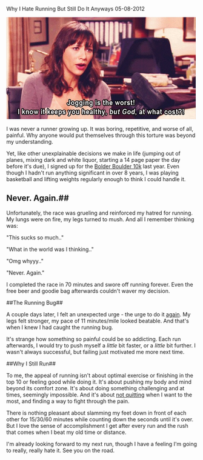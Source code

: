 Why I Hate Running But Still Do It Anyways
05-08-2012

<img class="pure-img" src="/static/jogging_worst.jpg" border="0px" class="center" />

I was never a runner growing up. It was boring, repetitive, and worse of all, painful. Why anyone would put themselves through this torture was beyond my understanding.

Yet, like other unexplainable decisions we make in life (jumping out of planes, mixing dark and white liquor, starting a 14 page paper the day before it's due), I signed up for the [Bolder Boulder 10k][2] last year. Even though I hadn't run anything significant in over 8 years, I was playing basketball and lifting weights regularly enough to think I could handle it.

## Never. Again.##

Unfortunately, the race was grueling and reinforced my hatred for running. My lungs were on fire, my legs turned to mush. And all I remember thinking was:

"This sucks so much.."

"What in the world was I thinking.."

"Omg whyyy.."

"Never. Again."

I completed the race in 70 minutes and swore off running forever. Even the free beer and goodie bag afterwards couldn't waver my decision.

##The Running Bug##

A couple days later, I felt an unexpected urge - the urge to do it <u>again</u>. My legs felt stronger, my pace of 11 minutes/mile looked beatable. And that's when I knew I had caught the running bug.

It's strange how something so painful could be so addicting. Each run afterwards, I would try to push myself a *little* bit faster, or a *little* bit further. I wasn't always successful, but failing just motivated me more next time.

##Why I Still Run##

To me, the appeal of running isn't about optimal exercise or finishing in the top 10 or feeling good while doing it. It's about pushing my body and mind beyond its comfort zone. It's about doing something challenging and at times, seemingly impossible. And it's about [not quitting][1] when I want to the most, and finding a way to fight through the pain.

There is nothing pleasant about slamming my feet down in front of each other for 15/30/60 minutes while counting down the seconds until it's over. But I love the sense of accomplishment I get after every run and the rush that comes when I beat my old time or distance.

I'm already looking forward to my next run, though I have a feeling I'm going to really, really hate it. See you on the road.

[1]: /blog/2011/money-in-the-bank.html
[2]: http://bolderboulder.com/

